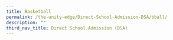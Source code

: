 ```yaml
---
title: Basketball
permalink: /the-unity-edge/Direct-School-Admission-DSA/bball/
description: ""
third_nav_title: Direct School Admission (DSA)
---
```

